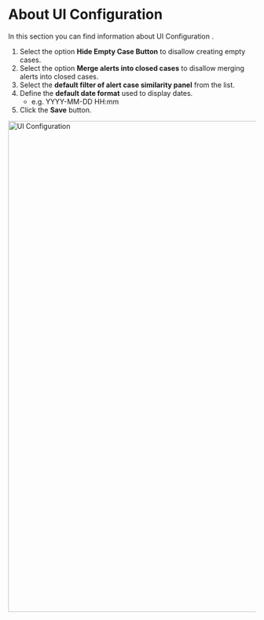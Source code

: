 # About UI Configuration

In this section you can find information about UI Configuration . 

1. Select the option **Hide Empty Case Button** to disallow creating empty cases.
1. Select the option **Merge alerts into closed cases** to disallow merging alerts into closed cases.
1. Select the **default filter of alert case similarity panel** from the list.
1. Define the **default date format** used to display dates.
    - e.g. YYYY-MM-DD HH:mm
1. Click the **Save** button. 

<img src="../images/ui_configuration.png" alt="UI Configuration" width="1000" height="1000"/>